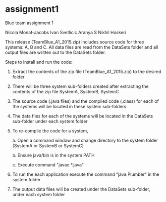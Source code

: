 # assignment1
Blue team assignment 1

Nicola Monat-Jacobs
Ivan Svetlicic
Aranya S
Nikhil Hoskeri

This release (TeamBlue_A1_2015.zip) includes source code for three systems: A, B and C. All data files are read from the DataSets folder and all output files are written out to the DataSets folder.

Steps to install and run the code:

1. Extract the contents of the zip file (TeamBlue_A1_2015.zip) to the desired folder

2. There will be three system sub-folders created after extracting the contents of the zip file SystemA, SystemB, SystemC

3. The source code (.java files) and the compiled code (.class) for each of the systems will be located in these system sub-folders

4. The data files for each of the systems will be located in the DataSets sub-folder under each system folder

5. To re-compile the code for a system,

    a. Open a command window and change directory to the system folder (SystemA or SystemB or SystemC)
	
    b. Ensure java/bin is in the system PATH
	
    c. Execute command  "javac *.java"

6. To run the each application execute the command "java Plumber" in the system folder

7. The output data files will be created under the DataSets sub-folder, under each system folder




